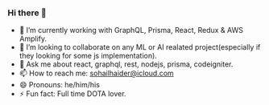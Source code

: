 ### Hi there 👋
- 🔭 I’m currently working with GraphQL, Prisma, React, Redux & AWS Amplify.
- 👯 I’m looking to collaborate on any ML or AI realated project(especially if they looking for some js implementation).
- 💬 Ask me about react, graphql, rest, nodejs, prisma, codeigniter.
- 📫 How to reach me: <a href="mailto:sohailhaider@icloud">sohailhaider@icloud.com</a>
- 😄 Pronouns: he/him/his
- ⚡ Fun fact: Full time DOTA lover.

<!--
**sohailhaider/sohailhaider** is a ✨ _special_ ✨ repository because its `README.md` (this file) appears on your GitHub profile.

Here are some ideas to get you started:

-->
